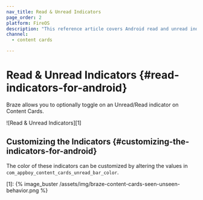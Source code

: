 ```yaml
---
nav_title: Read & Unread Indicators
page_order: 2
platform: FireOS
description: "This reference article covers Android read and unread indicators and how to implement them in your Content Cards."
channel:
  - content cards

---
```


# Read & Unread Indicators {#read-indicators-for-android}

Braze allows you to optionally toggle on an Unread/Read indicator on Content Cards.

![Read & Unread Indicators][1]

## Customizing the Indicators {#customizing-the-indicators-for-android}
The color of these indicators can be customized by altering the values in `com_appboy_content_cards_unread_bar_color`.

[1]: {% image_buster /assets/img/braze-content-cards-seen-unseen-behavior.png %}
